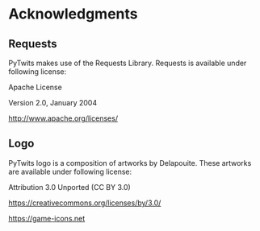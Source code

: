 # Acknowledgments #

## Requests ##

PyTwits makes use of the Requests Library.
Requests is available under following license:

Apache License

Version 2.0, January 2004

http://www.apache.org/licenses/

## Logo ##

PyTwits logo is a composition of artworks by Delapouite.
These artworks are available under following license:

Attribution 3.0 Unported (CC BY 3.0)

https://creativecommons.org/licenses/by/3.0/

https://game-icons.net
